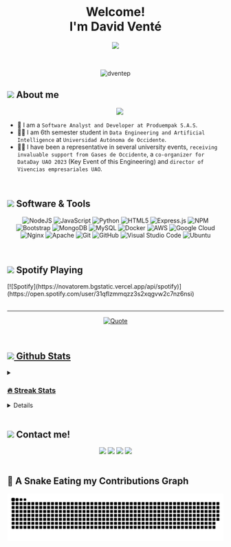 <h1 align="center">Welcome! <br> I'm David Venté</h1>
<p align="center">
  <a href="https://github.com/DenverCoder1/readme-typing-svg"><img src="https://readme-typing-svg.herokuapp.com?font=Time+New+Roman&color=%23C8BE25&size=25&center=true&vCenter=true&width=600&height=100&lines=Software+Engineer;Developer;Data+Science+Student;Leadership"></a>
</p>

<br>

<p align="center"> 
	<img src="https://komarev.com/ghpvc/?username=dventep&label=Profile%20views&color=0047AB&style=plastic?" alt="dventep" height=25px, width=160px/>
</p>

	
## <picture><img src = "https://github.com/7oSkaaa/7oSkaaa/blob/main/Images/about_me.gif?raw=true" width = 50px></picture> About me

<picture> <img align="right" src="https://github.com/7oSkaaa/7oSkaaa/blob/main/Images/Right_Side.gif?raw=true" width = 250px></picture>

<br>

- :briefcase: I am a `Software Analyst and Developer at Produempak S.A.S`.
- :student: I am 6th semester student in `Data Engineering and Artificial Intelligence` at `Universidad Autónoma de Occidente`.
- :man_health_worker: I have been a representative in several university events, `receiving invaluable support from Gases de Occidente`, a `co-organizer for DataDay UAO 2023` (Key Event of this Engineering) and `director of Vivencias empresariales UAO`.

<br>

 ## <picture> <img src = "https://github.com/7oSkaaa/7oSkaaa/blob/main/Images/Software_Tools.gif?raw=true" width = 50px>  </picture> Software & Tools
 
<div align="center">
	
![NodeJS](https://img.shields.io/badge/node.js-%2343853D.svg?style=for-the-badge&logo=node.js&logoColor=white)
![JavaScript](https://img.shields.io/badge/javascript-%23323330.svg?style=for-the-badge&logo=javascript&logoColor=%23F7DF1E)
![Python](https://img.shields.io/badge/python-%2314354C.svg?style=for-the-badge&logo=python&logoColor=white)
![HTML5](https://img.shields.io/badge/html5-%23E34F26.svg?style=for-the-badge&logo=html5&logoColor=white)
![Express.js](https://img.shields.io/badge/express.js-%23404d59.svg?style=for-the-badge&logo=express&logoColor=%2361DAFB)
![NPM](https://img.shields.io/badge/NPM-%23000000.svg?style=for-the-badge&logo=npm&logoColor=white)
![Bootstrap](https://img.shields.io/badge/bootstrap-%23563D7C.svg?style=for-the-badge&logo=bootstrap&logoColor=white)
![MongoDB](https://img.shields.io/badge/MongoDB-%234ea94b.svg?style=for-the-badge&logo=mongodb&logoColor=white)
![MySQL](https://img.shields.io/badge/mysql-%2300f.svg?style=for-the-badge&logo=mysql&logoColor=white)
![Docker](https://img.shields.io/badge/docker-%230db7ed.svg?style=for-the-badge&logo=docker&logoColor=white)
![AWS](https://img.shields.io/badge/AWS-%23FF9900.svg?style=for-the-badge&logo=amazon-aws&logoColor=white)
![Google Cloud](https://img.shields.io/badge/GoogleCloud-%234285F4.svg?style=for-the-badge&logo=google-cloud&logoColor=white)
![Nginx](https://img.shields.io/badge/nginx-%23009639.svg?style=for-the-badge&logo=nginx&logoColor=white)
![Apache](https://img.shields.io/badge/apache-%23D42029.svg?style=for-the-badge&logo=apache&logoColor=white)
![Git](https://img.shields.io/badge/git-%23F05033.svg?style=for-the-badge&logo=git&logoColor=white)
![GitHub](https://img.shields.io/badge/github-%23121011.svg?style=for-the-badge&logo=github&logoColor=white)
![Visual Studio Code](https://img.shields.io/badge/VisualStudioCode-0078d7.svg?style=for-the-badge&logo=visual-studio-code&logoColor=white)
![Ubuntu](https://img.shields.io/badge/Ubuntu-E95420?style=for-the-badge&logo=ubuntu&logoColor=white)

</div>

<br>

 ## <picture> <img src = "https://cdn.pixabay.com/animation/2023/08/22/07/30/07-30-19-708_512.gif?raw=true" width = 50px>  </picture> Spotify Playing

<div width="100">[![Spotify](https://novatorem.bgstatic.vercel.app/api/spotify)](https://open.spotify.com/user/31qflzmmqzz3s2xqgvw2c7nz6nsi)</div>
 
<br>

---

<p align = "center">
	<a href="https://github.com/piyushsuthar/github-readme-quotes"> <img alt = "Quote" src="https://quotes-github-readme.vercel.app/api?type=horizontal&theme=tokyonight&animation=grow_out_in&quoteCategory=programming">
</p>

<br>

## <picture> <img src = "https://github.com/7oSkaaa/7oSkaaa/blob/main/Images/Statistics.gif?raw=true" width = 50px>  </picture> Github Stats

<details><summary><h3> 🔥 Streak Stats</h3></summary>

<p align="center"><img src="https://github-readme-streak-stats.herokuapp.com/?user=dventep&theme=tokyonight_duo" alt="dventep" /></p>

</details>
  
<details><summary><h3>💻 GitHub Profile Stats</h3></summary>
	
<p align="center">
    <a href="https://github.com/anuraghazra/github-readme-stats">
	    <img alt="dventep's Github Stats" src="https://github-readme-stats.vercel.app/api?username=dventep&show_icons=true&count_private=true&locale=en&theme=tokyonight&layout=compact" height="230px"/></a>
	  <img src="https://github-readme-stats.vercel.app/api/top-langs?username=dventep&langs_count=10&show_icons=true&locale=en&theme=tokyonight" alt="dventep" height="230px"/>
<br/>

  <em><b>Note:</b> Top languages is only a metric of the languages my public code consists of and doesn't reflect experience or skill level.</em>
  </p>
</details>

</br>
	
## <picture> <img src = "https://itorix.com/assets/images/gif/contact-us.gif?raw=true" width = 50px>  </picture> Contact me!

<div align="center">
  <a href="https://github.com/dventep" target="_blank"><img src="https://img.shields.io/badge/Github-dventep-%23323330?style=for-the-badge&logo=github&logoColor=white"></a>
  <a href="https://www.linkedin.com/in/dventep" target="_blank"><img src="https://img.shields.io/badge/LinkedIn-dventep-teal?style=for-the-badge&logo=linkedin&logoColor=white"></a>
  <a href="https://instagram.com/dventep" target="_blank"><img src="https://img.shields.io/badge/Instagram-dventep-purple?style=for-the-badge&logo=instagram&logoColor=white"></a>
  <a href="mailto:davidventepolo@gmail.com" target="_blank"><img src="https://img.shields.io/badge/Email-davidventepolo@gmail.com-D14836?style=for-the-badge&logo=gmail&logoColor=white"></a>
</div>

<br>

## 🐍 A Snake Eating my Contributions Graph
	
<p align = "center">
  <picture>
    <source media="(prefers-color-scheme: dark)" srcset="https://github.com/dventep/dventep/blob/output/github-snake-dark.svg" />
    <source media="(prefers-color-scheme: light)" srcset="https://github.com/dventep/dventep/blob/output/github-snake.svg" />
    <img alt="github-snake" src="https://github.com/dventep/dventep/blob/output/github-snake.svg" />
  </picture>
</p>
